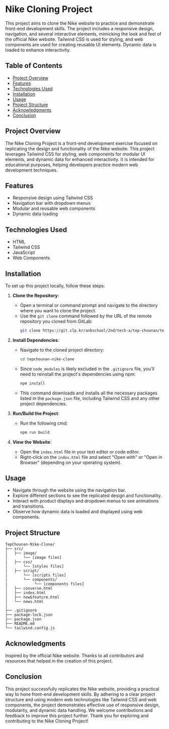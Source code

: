 # Nike Cloning Project

This project aims to clone the Nike website to practice and demonstrate front-end development skills. The project includes a responsive design, navigation, and several interactive elements, mimicking the look and feel of the official Nike website. Tailwind CSS is used for styling, and web components are used for creating reusable UI elements. Dynamic data is loaded to enhance interactivity.

## Table of Contents
- [Project Overview](#project-overview)
- [Features](#features)
- [Technologies Used](#technologies-used)
- [Installation](#installation)
- [Usage](#usage)
- [Project Structure](#project-structure)
- [Acknowledgments](#acknowledgments)
- [Conclusion](#conclusion)

## Project Overview
The Nike Cloning Project is a front-end development exercise focused on replicating the design and functionality of the Nike website. This project leverages Tailwind CSS for styling, web components for modular UI elements, and dynamic data for enhanced interactivity. It is intended for educational purposes, helping developers practice modern web development techniques.

## Features
- Responsive design using Tailwind CSS
- Navigation bar with dropdown menus
- Modular and reusable web components
- Dynamic data loading

## Technologies Used
- HTML
- Tailwind CSS
- JavaScript
- Web Components

## Installation
To set up this project locally, follow these steps:

1. **Clone the Repository**:
    - Open a terminal or command prompt and navigate to the directory where you want to clone the project.
    - Use the `git clone` command followed by the URL of the remote repository you cloned from GitLab:
      ```bash
      git clone https://git.clp.kr/anbschool/2nd/tech-a/tep-chounan/tepchounan-nike-clone.git
      ```
2. **Install Dependencies**:
    - Navigate to the cloned project directory:
      ```bash
      cd tepchounan-nike-clone 
      ```
    - Since `node_modules` is likely excluded in the `.gitignore` file, you'll need to reinstall the project's dependencies using npm:
      ```bash
      npm install
      ```
    - This command downloads and installs all the necessary packages listed in the `package.json` file, including Tailwind CSS and any other project dependencies.

3. **Run/Build the Project**:
    - Run the following cmd:
      ```bash
      npm run build
      ```

4. **View the Website**:
    - Open the `index.html` file in your text editor or code editor.
    - Right-click on the `index.html` file and select "Open with" or "Open in Browser" (depending on your operating system).

## Usage
- Navigate through the website using the navigation bar.
- Explore different sections to see the replicated design and functionality.
- Interact with product displays and dropdown menus to see animations and transitions.
- Observe how dynamic data is loaded and displayed using web components.

## Project Structure
```plaintext
TepChounan-Nike-Clone/
├── src/
│   ├── image/
│       └── [image files]
|   ├── css/
│       └── [styles files]
|   ├── script/
│       └── [scripts files]
|       └── components/
|            └── [components files]
│   ├── converse.html
│   ├── index.html
│   ├── new&feature.html
│   └── news.html
|
├── .gitignore
├── package-lock.json
├── package.json
├── README.md
└── tailwind.config.js
```

## Acknowledgments
Inspired by the official Nike website.
Thanks to all contributors and resources that helped in the creation of this project.

## Conclusion
This project successfully replicates the Nike website, providing a practical way to hone front-end development skills. By adhering to a clear project structure and using modern web technologies like Tailwind CSS and web components, the project demonstrates effective use of responsive design, modularity, and dynamic data handling. We welcome contributions and feedback to improve this project further. Thank you for exploring and contributing to the Nike Cloning Project!
